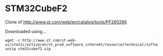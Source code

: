 # STM32CubeF2
Clone of http://www.st.com/web/en/catalog/tools/PF260266

Downloaded using...
```
wget -c http://www.st.com/st-web-ui/static/active/en/st_prod_software_internet/resource/technical/software/firmware/stm32cubef2.zip`
unzip stm32cubef2.zip 
```
